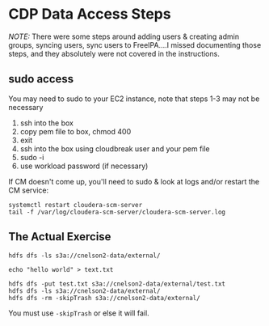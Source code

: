 # CDP Data Access Steps

*NOTE:* There were some steps around adding users & creating admin groups, syncing users, sync users to FreeIPA....I missed documenting those steps, and they absolutely were not covered in the instructions.

## sudo access
You may need to sudo to your EC2 instance, note that steps 1-3 may not be necessary
1.  ssh into the box
2.  copy pem file to box, chmod 400
3.  exit
4.  ssh into the box using cloudbreak user and your pem file
5.  sudo -i
6.  use workload password (if necessary)


If CM doesn't come up, you'll need to sudo & look at logs and/or restart the CM service:

```
systemctl restart cloudera-scm-server
tail -f /var/log/cloudera-scm-server/cloudera-scm-server.log
```

## The Actual Exercise

```
hdfs dfs -ls s3a://cnelson2-data/external/

echo "hello world" > text.txt

hdfs dfs -put test.txt s3a://cnelson2-data/external/test.txt
hdfs dfs -ls s3a://cnelson2-data/external/
hdfs dfs -rm -skipTrash s3a://cnelson2-data/external/
```

You must use `-skipTrash` or else it will fail.
